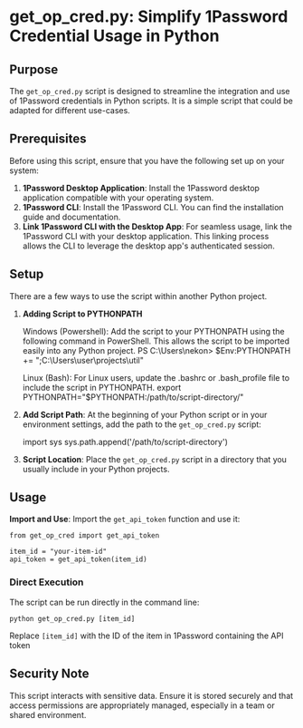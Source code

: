 # get_op_cred.py: Simplify 1Password Credential Usage in Python

## Purpose
The `get_op_cred.py` script is designed to streamline the integration and use of 1Password credentials in Python scripts. It is a simple script that could be adapted for different use-cases.

## Prerequisites

Before using this script, ensure that you have the following set up on your system:

1. **1Password Desktop Application**: Install the 1Password desktop application compatible with your operating system.
2. **1Password CLI**: Install the 1Password CLI. You can find the installation guide and documentation.
3. **Link 1Password CLI with the Desktop App**: For seamless usage, link the 1Password CLI with your desktop application. This linking process allows the CLI to leverage the desktop app's authenticated session.

## Setup

There are a few ways to use the script within another Python project.

1. **Adding Script to PYTHONPATH**

    Windows (Powershell):
    Add the script to your PYTHONPATH using the following command in PowerShell. This allows the script to be imported easily into any Python project.
    PS C:\Users\nekon> $Env:PYTHONPATH += ";C:\Users\user\projects\util"

    Linux (Bash):
    For Linux users, update the .bashrc or .bash_profile file to include the script in PYTHONPATH.
    export PYTHONPATH="$PYTHONPATH:/path/to/script-directory/"

2. **Add Script Path**: At the beginning of your Python script or in your environment settings, add the path to the `get_op_cred.py` script:

    import sys
    sys.path.append('/path/to/script-directory')

3. **Script Location**: Place the `get_op_cred.py` script in a directory that you usually include in your Python projects.

## Usage

**Import and Use**: Import the `get_api_token` function and use it:

    from get_op_cred import get_api_token

    item_id = "your-item-id"
    api_token = get_api_token(item_id)

### Direct Execution

The script can be run directly in the command line:

    python get_op_cred.py [item_id]

Replace `[item_id]` with the ID of the item in 1Password containing the API token

## Security Note

This script interacts with sensitive data. Ensure it is stored securely and that access permissions are appropriately managed, especially in a team or shared environment.





